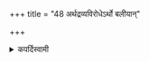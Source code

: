 +++
title = "48 अर्थद्रव्यविरोधेऽर्थो बलीयान्"

+++

<details><summary>कपर्दिस्वामी</summary>


<details>

<details><summary>हरदत्तः</summary>


<details>

<details><summary>Müller</summary>

In a Prakṛti sacrifice there is no Ūha, modification of the mantras.

#####  Commentary

Certain mantras of the Veda have to be slightly altered, when their application varies. In the normal sacrifices, however, no such alteration takes place.
</details>

<details><summary>थिते</summary>

अर्थद्रव्यविरोधेऽर्थो बलीयान् ४८
</details>
